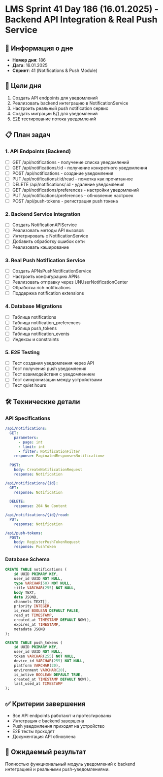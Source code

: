 # LMS Sprint 41 Day 186 (16.01.2025) - Backend API Integration & Real Push Service

## 📅 Информация о дне
- **Номер дня**: 186
- **Дата**: 16.01.2025
- **Спринт**: 41 (Notifications & Push Module)

## 🎯 Цели дня
1. Создать API endpoints для уведомлений
2. Реализовать backend интеграцию в NotificationService
3. Настроить реальный push notification сервис
4. Создать миграции БД для уведомлений
5. E2E тестирование потока уведомлений

## 📋 План задач

### 1. API Endpoints (Backend)
- [ ] GET /api/notifications - получение списка уведомлений
- [ ] GET /api/notifications/:id - получение конкретного уведомления
- [ ] POST /api/notifications - создание уведомления
- [ ] PUT /api/notifications/:id/read - пометка как прочитанное
- [ ] DELETE /api/notifications/:id - удаление уведомления
- [ ] GET /api/notifications/preferences - настройки уведомлений
- [ ] PUT /api/notifications/preferences - обновление настроек
- [ ] POST /api/push-tokens - регистрация push токена

### 2. Backend Service Integration
- [ ] Создать NotificationAPIService
- [ ] Реализовать методы API вызовов
- [ ] Интегрировать с NotificationService
- [ ] Добавить обработку ошибок сети
- [ ] Реализовать кэширование

### 3. Real Push Notification Service
- [ ] Создать APNsPushNotificationService
- [ ] Настроить конфигурацию APNs
- [ ] Реализовать отправку через UNUserNotificationCenter
- [ ] Обработка rich notifications
- [ ] Поддержка notification extensions

### 4. Database Migrations
- [ ] Таблица notifications
- [ ] Таблица notification_preferences
- [ ] Таблица push_tokens
- [ ] Таблица notification_events
- [ ] Индексы и constraints

### 5. E2E Testing
- [ ] Тест создания уведомления через API
- [ ] Тест получения push уведомления
- [ ] Тест взаимодействия с уведомлением
- [ ] Тест синхронизации между устройствами
- [ ] Тест quiet hours

## 🛠 Технические детали

### API Specifications
```yaml
/api/notifications:
  GET:
    parameters:
      - page: int
      - limit: int
      - filter: NotificationFilter
    response: PaginatedResponse<Notification>
  
  POST:
    body: CreateNotificationRequest
    response: Notification

/api/notifications/{id}:
  GET:
    response: Notification
  
  DELETE:
    response: 204 No Content

/api/notifications/{id}/read:
  PUT:
    response: Notification

/api/push-tokens:
  POST:
    body: RegisterPushTokenRequest
    response: PushToken
```

### Database Schema
```sql
CREATE TABLE notifications (
    id UUID PRIMARY KEY,
    user_id UUID NOT NULL,
    type VARCHAR(50) NOT NULL,
    title VARCHAR(255) NOT NULL,
    body TEXT,
    data JSONB,
    channels TEXT[],
    priority INTEGER,
    is_read BOOLEAN DEFAULT FALSE,
    read_at TIMESTAMP,
    created_at TIMESTAMP DEFAULT NOW(),
    expires_at TIMESTAMP,
    metadata JSONB
);

CREATE TABLE push_tokens (
    id UUID PRIMARY KEY,
    user_id UUID NOT NULL,
    token VARCHAR(255) NOT NULL,
    device_id VARCHAR(255) NOT NULL,
    platform VARCHAR(20),
    environment VARCHAR(20),
    is_active BOOLEAN DEFAULT TRUE,
    created_at TIMESTAMP DEFAULT NOW(),
    last_used_at TIMESTAMP
);
```

## ✅ Критерии завершения
- Все API endpoints работают и протестированы
- Интеграция с backend завершена
- Push уведомления приходят на устройство
- E2E тесты проходят
- Документация API обновлена

## 🎯 Ожидаемый результат
Полностью функциональный модуль уведомлений с backend интеграцией и реальными push-уведомлениями. 